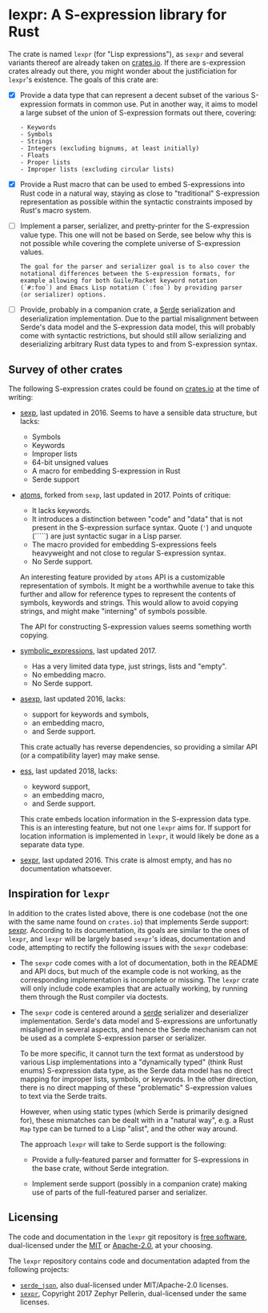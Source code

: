 # lexpr: A S-expression library for Rust

The crate is named `lexpr` (for "Lisp expressions"), as `sexpr` and
several variants thereof are already taken on
[crates.io](https://crates.io). If there are s-expression crates
already out there, you might wonder about the justificiation for
`lexpr`'s existence. The goals of this crate are:

- [x] Provide a data type that can represent a decent subset of the
      various S-expression formats in common use. Put in another way,
      it aims to model a large subset of the union of S-expression
      formats out there, covering:

      - Keywords
      - Symbols
      - Strings
      - Integers (excluding bignums, at least initially)
      - Floats
      - Proper lists
      - Improper lists (excluding circular lists)

- [x] Provide a Rust macro that can be used to embed S-expressions
      into Rust code in a natural way, staying as close to
      "traditional" S-expression representation as possible within the
      syntactic constraints imposed by Rust's macro system.

- [ ] Implement a parser, serializer, and pretty-printer for the
      S-expression value type. This one will not be based on Serde,
      see below why this is not possible while covering the complete
      universe of S-expression values.

      The goal for the parser and serializer goal is to also cover the
      notational differences between the S-expression formats, for
      example allowing for both Guile/Racket keyword notation
      (`#:foo`) and Emacs Lisp notation (`:foo`) by providing parser
      (or serializer) options.

- [ ] Provide, probably in a companion crate, a
      [Serde](https://serde.rs/) serialization and deserialization
      implementation. Due to the partial misalignment between Serde's
      data model and the S-expression data model, this will probably
      come with syntactic restrictions, but should still allow
      serializing and deserializing arbitrary Rust data types to and
      from S-expression syntax.

## Survey of other crates

The following S-expression crates could be found on
[crates.io](https://crates.io) at the time of writing:


- [sexp](https://crates.io/crates/sexp), last updated in 2016. Seems
  to have a sensible data structure, but lacks:

  - Symbols
  - Keywords
  - Improper lists
  - 64-bit unsigned values
  - A macro for embedding S-expression in Rust
  - Serde support

- [atoms](https://crates.io/crates/atoms), forked from `sexp`, last
  updated in 2017. Points of critique:

  - It lacks keywords.
  - It introduces a distinction between "code" and "data" that is not
    present in the S-expression surface syntax. Quote (`'`) and
    unquote (`````) are just syntactic sugar in a Lisp parser.
  - The macro provided for embedding S-expressions feels heavyweight
    and not close to regular S-expression syntax.
  - No Serde support.

  An interesting feature provided by `atoms` API is a customizable
  representation of symbols. It might be a worthwhile avenue to take
  this further and allow for reference types to represent the contents
  of symbols, keywords and strings. This would allow to avoid copying
  strings, and might make "interning" of symbols possible.

  The API for constructing S-expression values seems something worth
  copying.

- [symbolic_expressions](https://crates.io/crates/symbolic_expressions),
  last updated 2017.

  - Has a very limited data type, just strings, lists and "empty".
  - No embedding macro.
  - No Serde support.

- [asexp](https://crates.io/crates/asexp), last updated 2016, lacks:

  - support for keywords and symbols,
  - an embedding macro,
  - and Serde support.

  This crate actually has reverse dependencies, so providing a similar
  API (or a compatibility layer) may make sense.

- [ess](https://crates.io/crates/ess), last updated 2018, lacks:

  - keyword support,
  - an embedding macro,
  - and Serde support.

  This crate embeds location information in the S-expression data
  type. This is an interesting feature, but not one `lexpr` aims
  for. If support for location information is implemented in `lexpr`,
  it would likely be done as a separate data type.

- [sexpr](https://crates.io/crates/sexpr), last updated 2016. This
  crate is almost empty, and has no documentation whatsoever.

## Inspiration for `lexpr`

In addition to the crates listed above, there is one codebase (not the
one with the same name found on `crates.io`) that implements Serde
support: [sexpr](https://github.com/zv/sexpr). According to its
documentation, its goals are similar to the ones of `lexpr`, and
`lexpr` will be largely based `sexpr`'s ideas, documentation and code,
attempting to rectify the following issues with the `sexpr` codebase:

- The `sexpr` code comes with a lot of documentation, both in the
  README and API docs, but much of the example code is not working, as
  the corresponding implementation is incomplete or missing. The
  `lexpr` crate will only include code examples that are actually
  working, by running them through the Rust compiler via doctests.

- The `sexpr` code is centered around a [serde](https://serde.rs/)
  serializer and deserializer implementation. Serde's data model and
  S-expressions are unfortunatly misaligned in several aspects, and
  hence the Serde mechanism can not be used as a complete S-expression
  parser or serializer.

  To be more specific, it cannot turn the text format as understood by
  various Lisp implementations into a "dynamically typed" (think Rust
  enums) S-expression data type, as the Serde data model has no direct
  mapping for improper lists, symbols, or keywords. In the other
  direction, there is no direct mapping of these "problematic"
  S-expression values to text via the Serde traits.

  However, when using static types (which Serde is primarily designed
  for), these mismatches can be dealt with in a "natural way", e.g. a
  Rust `Map` type can be turned to a Lisp "alist", and the other way
  around.

  The approach `lexpr` will take to Serde support is the following:

  - Provide a fully-featured parser and formatter for S-expressions in
    the base crate, without Serde integration.

  - Implement serde support (possibly in a companion crate) making use
    of parts of the full-featured parser and serializer.

## Licensing

The code and documentation in the `lexpr` git repository is [free
software](https://www.gnu.org/philosophy/free-sw.html), dual-licensed
under the [MIT](./LICENSE-MIT) or [Apache-2.0](./LICENSE-APACHE), at
your choosing.

The `lexpr` repository contains code and documentation adapted from
the following projects:

- [`serde_json`](https://github.com/serde-rs/json), also dual-licensed
  under MIT/Apache-2.0 licenses.
- [`sexpr`](https://github.com/zv/sexpr), Copyright 2017 Zephyr
  Pellerin, dual-licensed under the same licenses.
